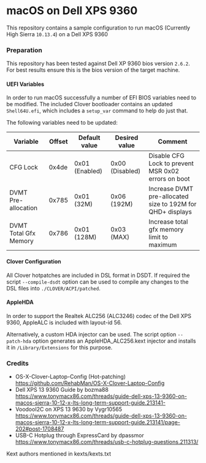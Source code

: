 macOS on Dell XPS 9360
======================

This repository contains a sample configuration to run macOS (Currently High Sierra `10.13.4`) on a Dell XPS 9360

### Preparation

This repository has been tested against Dell XP 9360 bios version `2.6.2`. For best results ensure this is the bios version of the target machine.

#### UEFI Variables

In order to run macOS successfully a number of EFI BIOS variables need to be modified. The included Clover bootloader contains an updated `Shell64U.efi`, which includes a `setup_var` command to help do just that.

The following variables need to be updated:

| Variable              | Offset | Default value  | Desired value   | Comment                                                    |
|-----------------------|--------|----------------|-----------------|------------------------------------------------------------|
| CFG Lock              | 0x4de  | 0x01 (Enabled) | 0x00 (Disabled) | Disable CFG Lock to prevent MSR 0x02 errors on boot        |
| DVMT Pre-allocation   | 0x785  | 0x01 (32M)     | 0x06 (192M)     | Increase DVMT pre-allocated size to 192M for QHD+ displays |
| DVMT Total Gfx Memory | 0x786  | 0x01 (128M)    | 0x03 (MAX)      | Increase total gfx memory limit to maximum                 |

#### Clover Configuration

All Clover hotpatches are included in DSL format in DSDT. If required the script `--compile-dsdt` option can be used to compile any changes to the DSL files into `./CLOVER/ACPI/patched`.

#### AppleHDA

In order to support the Realtek ALC256 (ALC3246) codec of the Dell XPS 9360, AppleALC is included with layout-id 56.

Alternatively, a custom HDA injector can be used.
The script option `--patch-hda` option generates an AppleHDA_ALC256.kext injector and installs it in `/Library/Extensions` for this purpose.

### Credits

  - OS-X-Clover-Laptop-Config (Hot-patching)  
  https://github.com/RehabMan/OS-X-Clover-Laptop-Config
  - Dell XPS 13 9360 Guide by bozma88  
  https://www.tonymacx86.com/threads/guide-dell-xps-13-9360-on-macos-sierra-10-12-x-lts-long-term-support-guide.213141- 
  - VoodooI2C on XPS 13 9630 by Vygr10565
  https://www.tonymacx86.com/threads/guide-dell-xps-13-9360-on-macos-sierra-10-12-x-lts-long-term-support-guide.213141/page-202#post-1708487
  - USB-C Hotplug through ExpressCard by dpassmor
  https://www.tonymacx86.com/threads/usb-c-hotplug-questions.211313/

  Kext authors mentioned in kexts/kexts.txt
